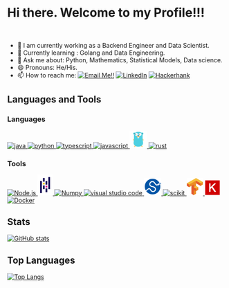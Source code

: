 # Hi there. Welcome to my Profile!!!

<!-- ![](https://visitor-badge.glitch.me/badge?page_id=abhisheknaiidu.abhisheknaiidu) -->

<br />

- 🔭 I am currently working as a Backend Engineer and Data Scientist.
- 🌱 Currently learning : Golang and Data Engineering.
- 💬 Ask me about: Python, Mathematics, Statistical Models, Data science.
- 😄 Pronouns: He/His.
- 📫 How to reach me: <a href="mailto:giovani.angelo@gmail.com">![Email Me!!](https://img.shields.io/badge/Gmail-D14836?style=for-the-badge&logo=gmail&logoColor=white)</a> <a href="https://www.linkedin.com/in/giovaninobrega/">![LinkedIn](https://img.shields.io/badge/LinkedIn-0077B5?style=for-the-badge&logo=linkedin&logoColor=white)</a> <a href="https://www.hackerrank.com/giovani_angelo">![Hackerhank](https://img.shields.io/badge/-Hackerrank-2EC866?style=for-the-badge&logo=HackerRank&logoColor=white)</a>

## Languages and Tools
### Languages
[
<img alt="java" width="40px" src="https://img.icons8.com/color/240/000000/java-coffee-cup-logo.png">
](https://docs.oracle.com/en/java/)
[
<img alt="python" width="40px" src="https://img.icons8.com/color/240/000000/python.png">
](https://www.python.org/)
[
<img alt="typescript" width="40px" src="https://img.icons8.com/color/240/000000/typescript.png">
](https://www.typescriptlang.org/)
[
<img alt="javascript" width="40px" src="https://img.icons8.com/color/48/000000/javascript.png">
](https://developer.mozilla.org/en-US/docs/Web/JavaScript)
[
<img alt="golang" width="40px" src=".imgs/golang.png">
](https://go.dev/)
[
<img alt="rust" width="40px" src="https://img.icons8.com/external-tal-revivo-shadow-tal-revivo/96/000000/external-rust-is-a-multi-paradigm-system-programming-language-logo-shadow-tal-revivo.png"/>](https://www.rust-lang.org/)

### Tools
[
<img alt="Node.js" width="40px" src="https://img.icons8.com/color/240/000000/nodejs.png">
](https://nodejs.org/en/)
[
<img alt="Pandas" width="35px" src=".imgs/pandas.svg" />
](https://pandas.pydata.org/)
[
<img alt="Numpy" width="40px" src="https://img.icons8.com/color/2x/numpy.png">
](https://numpy.org/)
[
<img alt="visual studio code" width="40px" src="https://img.icons8.com/fluent/240/000000/visual-studio-code-2019.png" />
](https://code.visualstudio.com/)
[
<img alt="Scipy" width="40px" src=".imgs/scipy.svg" />
](https://scipy.org/)
[
<img alt="scikit" width="64px" src="https://upload.wikimedia.org/wikipedia/commons/0/05/Scikit_learn_logo_small.svg" />
](https://scikit-learn.org/)
[
<img alt="Tensorflow" width="38px" src=".imgs/tensorflow.svg" />
](https://www.tensorflow.org/)
[
<img alt="Keras" width="35px" src=".imgs/keras.png" />
](https://keras.io/)
[
<img alt="Docker" width="40px" src="https://img.icons8.com/fluency/48/000000/docker.png" />
](https://www.docker.com/)

## Stats
[![GitHub stats](https://github-readme-stats.vercel.app/api?username=GiovaniGitHub&theme=default)](https://github.com/anuraghazra/github-readme-stats)

## Top Languages
[![Top Langs](https://github-readme-stats.vercel.app/api/top-langs/?username=GiovaniGithub&langs_count=8)](https://github.com/anuraghazra/github-readme-stats)

